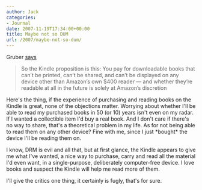 ```yaml
---
author: Jack
categories:
- Journal
date: 2007-11-19T17:34:00+00:00
title: Maybe not so DUM
url: /2007/maybe-not-so-dum/
---
```


Gruber [says][1] 

> So the Kindle proposition is this: You pay for downloadable books that can’t be printed, can’t be shared, and can’t be displayed on any device other than Amazon’s own $400 reader — and whether they’re readable at all in the future is solely at Amazon’s discretion

Here's the thing, if the experience of purchasing and reading books on the Kindle is great, none of the objections matter. Worrying about whether I'll be able to read my purchased books in 50 (or 10) years isn't even on my radar. If I wanted a collectible item I'd buy a real book. And I don't care if there's no way to share, that's a theoretical problem in my life. As for not being able to read them on any other device? Fine with me, since I just \*bought\* the device I'll be reading them on. 

I know, DRM is evil and all that, but at first glance, the Kindle appears to give me what I've wanted, a nice way to purchase, carry and read all the material I'd even want, in a single-purpose, deliberately computer-free device. I love books and suspect the Kindle will help me read more of them. 

I'll give the critics one thing, it certainly is fugly, that's for sure.

 [1]: http://daringfireball.net/2007/11/dum